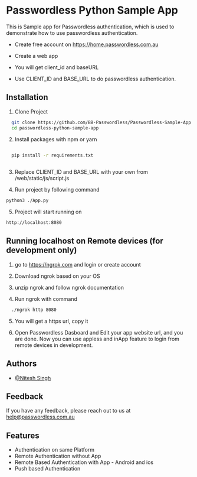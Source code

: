 # Passwordless Python Sample App

This is Sample app for Passwordless authentication, which is used to demonstrate how to use passwordless authentication. 


- Create free account on https://home.passwordless.com.au

- Create a web app

- You will get client_id and baseURL

- Use CLIENT_ID and BASE_URL to do passwordless authentication.

## Installation

1. Clone Project

```bash
  git clone https://github.com/BB-Passwordless/Passwordless-Sample-App.git
  cd passwordless-python-sample-app
```
    
2. Install packages with npm or yarn

```bash

  pip install -r requirements.txt
  
```

3. Replace CLIENT_ID and BASE_URL with your own from /web/static/js/script.js

4. Run project by following command

```bash
python3 ./App.py
```


5. Project will start running on

```bash
http://localhost:8080
```


## Running localhost on Remote devices (for development only)

1. go to https://ngrok.com and login or create account 

2. Download ngrok based on your OS 

3. unzip ngrok and follow ngrok documentation

4. Run ngrok with command 

```bash
  ./ngrok http 8080
```
5. You will get a https url, copy it

6. Open Passwordless Dasboard and Edit your app website url, and you are done. Now you can use appless and inApp feature to login from remote devices in development.

## Authors

- [@Nitesh Singh](https://www.github.com/Nitesh-BB)


## Feedback

If you have any feedback, please reach out to us at help@passwordless.com.au


## Features

- Authentication on same Platform
- Remote Authentication without App
- Remote Based Authentication with App - Android and ios
- Push based Authentication